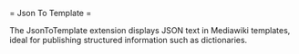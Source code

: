 = Json To Template =

The JsonToTemplate extension displays JSON text in Mediawiki templates, ideal for publishing structured information such as dictionaries.
